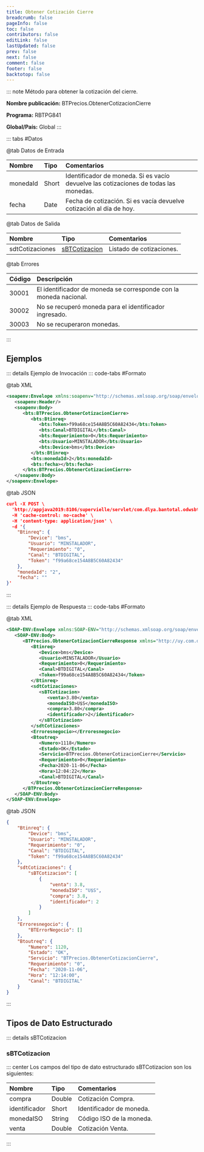 ```yaml
---
title: Obtener Cotización Cierre
breadcrumb: false
pageInfo: false
toc: false
contributors: false
editLink: false
lastUpdated: false
prev: false
next: false
comment: false
footer: false
backtotop: false
---
```


<!-- ABRE DATOS DEL MÉTODO -->
::: note Método para obtener la cotización del cierre.

**Nombre publicación:** BTPrecios.ObtenerCotizacionCierre

**Programa:** RBTPG841

**Global/País:** Global
:::
<!-- CIERRA DATOS DEL MÉTODO -->

<!-- ABRE TABLA DE DATOS -->
::: tabs #Datos 

@tab Datos de Entrada

Nombre | Tipo | Comentarios
:--------- | :--------- | :---------
monedaId | Short | Identificador de moneda. Si es vacío devuelve las cotizaciones de todas las monedas.
fecha | Date | Fecha de cotización. Si es vacía devuelve cotización al día de hoy.

@tab Datos de Salida

Nombre | Tipo | Comentarios
:--------- | :----------- | :-----------
sdtCotizaciones | [sBTCotizacion](#sbtcotizacion) | Listado de cotizaciones.

@tab Errores

Código | Descripción
:--------- | :-----------
30001 | El identificador de moneda se corresponde con la moneda nacional.
30002 | No se recuperó moneda para el identificador ingresado.
30003 | No se recuperaron monedas.
::: 
<!-- CIERRA TABLA DE DATOS -->

## **Ejemplos**

<!-- ABRE EJEMPLO DE INVOCACIÓN -->
::: details Ejemplo de Invocación 
::: code-tabs #Formato

@tab XML
```xml
<soapenv:Envelope xmlns:soapenv="http://schemas.xmlsoap.org/soap/envelope/" xmlns:bts="http://uy.com.dlya.bantotal/BTSOA/">
   <soapenv:Header/>
   <soapenv:Body>
      <bts:BTPrecios.ObtenerCotizacionCierre>
         <bts:Btinreq>
            <bts:Token>f99a68ce154A8B5C60A82434</bts:Token>
            <bts:Canal>BTDIGITAL</bts:Canal>
            <bts:Requerimiento>0</bts:Requerimiento>
            <bts:Usuario>MINSTALADOR</bts:Usuario>
            <bts:Device>bms</bts:Device>
         </bts:Btinreq>
         <bts:monedaId>2</bts:monedaId>
         <bts:fecha></bts:fecha>
      </bts:BTPrecios.ObtenerCotizacionCierre>
   </soapenv:Body>
</soapenv:Envelope>
```

@tab JSON
```json
curl -X POST \
  'http://appjava2019:8106/supervielle/servlet/com.dlya.bantotal.odwsbt_BTPrecios_v1?ObtenerCotizacionCierre' \
  -H 'cache-control: no-cache' \
  -H 'content-type: application/json' \
  -d '{
    "Btinreq": {
        "Device": "bms",
        "Usuario": "MINSTALADOR",
        "Requerimiento": "0",
        "Canal": "BTDIGITAL",
        "Token": "f99a68ce154A8B5C60A82434"
    },
    "monedaId": "2",
    "fecha": ""
}'
```
:::
<!-- CIERRA EJEMPLO DE INVOCACIÓN -->

<!-- ABRE EJEMPLO DE RESPUESTA -->
::: details Ejemplo de Respuesta 
::: code-tabs #Formato

@tab XML
```xml
<SOAP-ENV:Envelope xmlns:SOAP-ENV="http://schemas.xmlsoap.org/soap/envelope/" xmlns:xsd="http://www.w3.org/2001/XMLSchema" xmlns:SOAP-ENC="http://schemas.xmlsoap.org/soap/encoding/" xmlns:xsi="http://www.w3.org/2001/XMLSchema-instance">
   <SOAP-ENV:Body>
      <BTPrecios.ObtenerCotizacionCierreResponse xmlns="http://uy.com.dlya.bantotal/BTSOA/">
         <Btinreq>
            <Device>bms</Device>
            <Usuario>MINSTALADOR</Usuario>
            <Requerimiento>0</Requerimiento>
            <Canal>BTDIGITAL</Canal>
            <Token>f99a68ce154A8B5C60A82434</Token>
         </Btinreq>
         <sdtCotizaciones>
            <sBTCotizacion>
               <venta>3.80</venta>
               <monedaISO>U$S</monedaISO>
               <compra>3.80</compra>
               <identificador>2</identificador>
            </sBTCotizacion>
         </sdtCotizaciones>
         <Erroresnegocio></Erroresnegocio>
         <Btoutreq>
            <Numero>1118</Numero>
            <Estado>OK</Estado>
            <Servicio>BTPrecios.ObtenerCotizacionCierre</Servicio>
            <Requerimiento>0</Requerimiento>
            <Fecha>2020-11-06</Fecha>
            <Hora>12:04:22</Hora>
            <Canal>BTDIGITAL</Canal>
         </Btoutreq>
      </BTPrecios.ObtenerCotizacionCierreResponse>
   </SOAP-ENV:Body>
</SOAP-ENV:Envelope>
```

@tab JSON
```json
{
    "Btinreq": {
        "Device": "bms",
        "Usuario": "MINSTALADOR",
        "Requerimiento": "0",
        "Canal": "BTDIGITAL",
        "Token": "f99a68ce154A8B5C60A82434"
    },
    "sdtCotizaciones": {
        "sBTCotizacion": [
            {
                "venta": 3.8,
                "monedaISO": "U$S",
                "compra": 3.8,
                "identificador": 2
            }
        ]
    },
    "Erroresnegocio": {
        "BTErrorNegocio": []
    },
    "Btoutreq": {
        "Numero": 1120,
        "Estado": "OK",
        "Servicio": "BTPrecios.ObtenerCotizacionCierre",
        "Requerimiento": "0",
        "Fecha": "2020-11-06",
        "Hora": "12:14:00",
        "Canal": "BTDIGITAL"
    }
}
```
::: 
<!-- CIERRA EJEMPLO DE RESPUESTA -->

## **Tipos de Dato Estructurado**

<!-- ABRE SDT -->
::: details sBTCotizacion  

### sBTCotizacion

::: center 
Los campos del tipo de dato estructurado sBTCotizacion son los siguientes: 

Nombre | Tipo | Comentarios 
:--------- | :----------- | :----------- 
compra | Double | Cotización Compra. 
identificador | Short | Identificador de moneda. 
monedaISO | String | Código ISO de la moneda. 
venta | Double | Cotización Venta. 
:::
<!-- CIERRA SDT -->